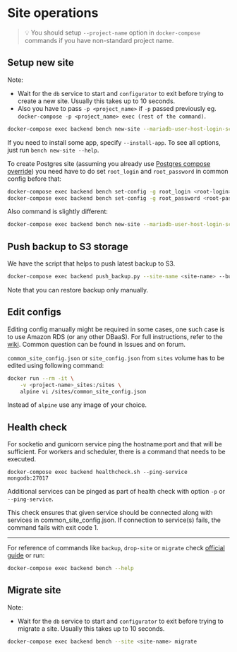 # Site operations

> 💡 You should setup `--project-name` option in `docker-compose` commands if you have non-standard project name.

## Setup new site

Note:

- Wait for the `db` service to start and `configurator` to exit before trying to create a new site. Usually this takes up to 10 seconds.
- Also you have to pass `-p <project_name>` if `-p` passed previously eg. `docker-compose -p <project_name> exec (rest of the command)`.

```sh
docker-compose exec backend bench new-site --mariadb-user-host-login-scope=% --db-root-password <db-password> --admin-password <admin-password> <site-name>
```

If you need to install some app, specify `--install-app`. To see all options, just run `bench new-site --help`.

To create Postgres site (assuming you already use [Postgres compose override](../02-setup/container-setup/05-overrides.md)) you need have to do set `root_login` and `root_password` in common config before that:

```sh
docker-compose exec backend bench set-config -g root_login <root-login>
docker-compose exec backend bench set-config -g root_password <root-password>
```

Also command is slightly different:

```sh
docker-compose exec backend bench new-site --mariadb-user-host-login-scope=% --db-type postgres --admin-password <admin-password> <site-name>
```

## Push backup to S3 storage

We have the script that helps to push latest backup to S3.

```sh
docker-compose exec backend push_backup.py --site-name <site-name> --bucket <bucket> --region-name <region> --endpoint-url <endpoint-url> --aws-access-key-id <access-key> --aws-secret-access-key <secret-key>
```

Note that you can restore backup only manually.

## Edit configs

Editing config manually might be required in some cases,
one such case is to use Amazon RDS (or any other DBaaS).
For full instructions, refer to the [wiki](<https://github.com/frappe/frappe/wiki/Using-Frappe-with-Amazon-RDS-(or-any-other-DBaaS)>). Common question can be found in Issues and on forum.

`common_site_config.json` or `site_config.json` from `sites` volume has to be edited using following command:

```sh
docker run --rm -it \
    -v <project-name>_sites:/sites \
    alpine vi /sites/common_site_config.json
```

Instead of `alpine` use any image of your choice.

## Health check

For socketio and gunicorn service ping the hostname:port and that will be sufficient. For workers and scheduler, there is a command that needs to be executed.

```shell
docker-compose exec backend healthcheck.sh --ping-service mongodb:27017
```

Additional services can be pinged as part of health check with option `-p` or `--ping-service`.

This check ensures that given service should be connected along with services in common_site_config.json.
If connection to service(s) fails, the command fails with exit code 1.

---

For reference of commands like `backup`, `drop-site` or `migrate` check [official guide](https://frappeframework.com/docs/v13/user/en/bench/frappe-commands) or run:

```sh
docker-compose exec backend bench --help
```

## Migrate site

Note:

- Wait for the `db` service to start and `configurator` to exit before trying to migrate a site. Usually this takes up to 10 seconds.

```sh
docker-compose exec backend bench --site <site-name> migrate
```
